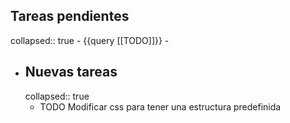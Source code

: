 ## Tareas pendientes
collapsed:: true
	- {{query [[TODO]]}}
	-
- ## Nuevas tareas
  collapsed:: true
	- TODO Modificar css para tener una estructura predefinida